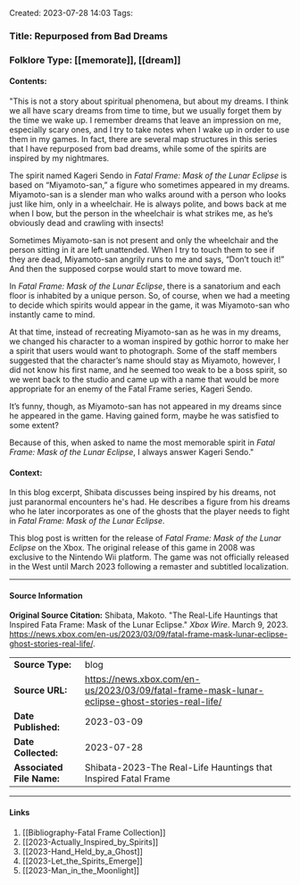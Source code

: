 Created: 2023-07-28 14:03
Tags: 

### Title:  Repurposed from Bad Dreams
### Folklore Type:  [[memorate]], [[dream]]

#### Contents:
"This is not a story about spiritual phenomena, but about my dreams. I think we all have scary dreams from time to time, but we usually forget them by the time we wake up. I remember dreams that leave an impression on me, especially scary ones, and I try to take notes when I wake up in order to use them in my games. In fact, there are several map structures in this series that I have repurposed from bad dreams, while some of the spirits are inspired by my nightmares.

The spirit named Kageri Sendo in _Fatal Frame: Mask of the Lunar Eclipse_ is based on “Miyamoto-san,” a figure who sometimes appeared in my dreams. Miyamoto-san is a slender man who walks around with a person who looks just like him, only in a wheelchair. He is always polite, and bows back at me when I bow, but the person in the wheelchair is what strikes me, as he’s obviously dead and crawling with insects!

Sometimes Miyamoto-san is not present and only the wheelchair and the person sitting in it are left unattended. When I try to touch them to see if they are dead, Miyamoto-san angrily runs to me and says, “Don’t touch it!” And then the supposed corpse would start to move toward me.

In _Fatal Frame: Mask of the Lunar Eclipse_, there is a sanatorium and each floor is inhabited by a unique person. So, of course, when we had a meeting to decide which spirits would appear in the game, it was Miyamoto-san who instantly came to mind.

At that time, instead of recreating Miyamoto-san as he was in my dreams, we changed his character to a woman inspired by gothic horror to make her a spirit that users would want to photograph. Some of the staff members suggested that the character’s name should stay as Miyamoto, however, I did not know his first name, and he seemed too weak to be a boss spirit, so we went back to the studio and came up with a name that would be more appropriate for an enemy of the Fatal Frame series, Kageri Sendo.

It’s funny, though, as Miyamoto-san has not appeared in my dreams since he appeared in the game. Having gained form, maybe he was satisfied to some extent?

Because of this, when asked to name the most memorable spirit in _Fatal Frame: Mask of the Lunar Eclipse_, I always answer Kageri Sendo."

#### Context:
In this blog excerpt, Shibata discusses being inspired by his dreams, not just paranormal encounters he's had.  He describes a figure from his dreams who he later incorporates as one of the ghosts that the player needs to fight in _Fatal Frame: Mask of the Lunar Eclipse_.

This blog post is written for the release of _Fatal Frame: Mask of the Lunar Eclipse_ on the Xbox.  The original release of this game in 2008 was exclusive to the Nintendo Wii platform.  The game was not officially released in the West until March 2023 following a remaster and subtitled localization. 


----
#### Source Information
**Original Source Citation:**
	Shibata, Makoto. "The Real-Life Hauntings that Inspired Fata Frame: Mask of the Lunar Eclipse." _Xbox Wire_. March 9, 2023. https://news.xbox.com/en-us/2023/03/09/fatal-frame-mask-lunar-eclipse-ghost-stories-real-life/.

| | |
| --- | --- |
| **Source Type:** | blog |
| **Source URL:** | https://news.xbox.com/en-us/2023/03/09/fatal-frame-mask-lunar-eclipse-ghost-stories-real-life/ |
| **Date Published:** | 2023-03-09 |
| **Date Collected:** | 2023-07-28 |
| **Associated File Name:** | Shibata-2023-The Real-Life Hauntings that Inspired Fatal Frame |

---
#### Links
1. [[Bibliography-Fatal Frame Collection]]
2. [[2023-Actually_Inspired_by_Spirits]]
3. [[2023-Hand_Held_by_a_Ghost]]
4. [[2023-Let_the_Spirits_Emerge]]
5. [[2023-Man_in_the_Moonlight]]
